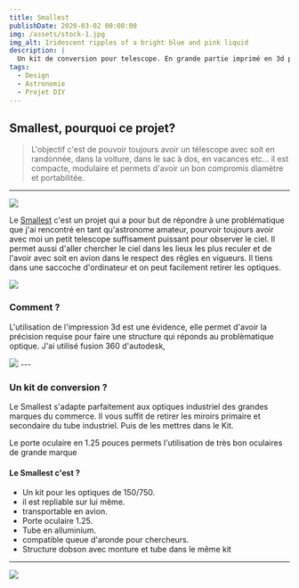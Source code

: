 ```yaml
---
title: Smallest  
publishDate: 2020-03-02 00:00:00
img: /assets/stock-1.jpg
img_alt: Iridescent ripples of a bright blue and pink liquid
description: |
  Un kit de conversion pour telescope. En grande partie imprimé en 3d pour des miroirs de 150 et de 750mm de focale
tags:
  - Design
  - Astronomie
  - Projet DIY
---
```


## Smallest, pourquoi ce projet?

> L'objectif c'est de pouvoir toujours avoir un télescope avec soit en randonnée, dans la voiture, dans le sac à dos, en vacances etc... il est compacte, modulaire et permets d'avoir un bon compromis diamètre et portabilitée. 
---
<img src="/assets/150-750 (8).jpg">

Le <a href="https://astro.build/">Smallest</a> c'est un projet qui a pour but de répondre à une problématique que j'ai rencontré en tant qu'astronome amateur, pourvoir toujours avoir avec moi un petit telescope suffisament puissant pour observer le ciel. Il permet aussi d'aller chercher le ciel dans les lieux les plus reculer et de l'avoir avec soit en avion dans le respect des rêgles en vigueurs. Il tiens dans une saccoche d'ordinateur et on peut facilement retirer les optiques.

<img src="/assets/150-750 (13).jpg">


### Comment ?

L'utilisation de l'impression 3d est une évidence, elle permet d'avoir la précision requise pour faire une structure qui réponds au problèmatique optique. J'ai utilisé fusion 360 d'autodesk, 

<img src="/assets/150-750 (5).jpg">
---

### Un kit de conversion ? 

Le Smallest s'adapte parfaitement aux optiques industriel des grandes marques du commerce. Il vous suffit de retirer les miroirs primaire et secondaire du tube industriel. Puis de les mettres dans le Kit. 

Le porte oculaire en 1.25 pouces permets l'utilisation de très bon oculaires de grande marque 
 

#### Le Smallest c'est ?

- Un kit pour les optiques de 150/750.
- il est repliable sur lui même.
- transportable en avion.
- Porte oculaire 1.25.
- Tube en alluminium.
- compatible queue d'aronde pour chercheurs.
- Structure dobson avec monture et tube dans le même kit

---
<img src="/assets/Smallest.jpg">